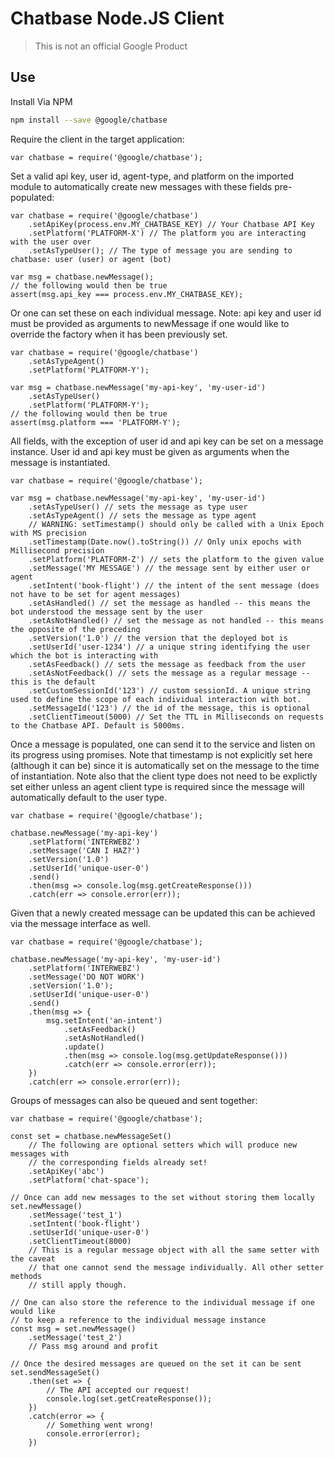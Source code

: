 # Chatbase Node.JS Client
> This is not an official Google Product

## Use

Install Via NPM

```sh
npm install --save @google/chatbase
```

Require the client in the target application:

```JS
var chatbase = require('@google/chatbase');
```

Set a valid api key, user id, agent-type, and platform on the imported module to automatically create new messages with these fields pre-populated:

```JS
var chatbase = require('@google/chatbase')
	.setApiKey(process.env.MY_CHATBASE_KEY) // Your Chatbase API Key
	.setPlatform('PLATFORM-X') // The platform you are interacting with the user over
	.setAsTypeUser(); // The type of message you are sending to chatbase: user (user) or agent (bot)
	
var msg = chatbase.newMessage();
// the following would then be true
assert(msg.api_key === process.env.MY_CHATBASE_KEY);
```

Or one can set these on each individual message. Note: api key and user id must be provided as arguments to newMessage if one would like to override the factory when it has been previously set.

```JS
var chatbase = require('@google/chatbase')
	.setAsTypeAgent()
	.setPlatform('PLATFORM-Y');
	
var msg = chatbase.newMessage('my-api-key', 'my-user-id')
	.setAsTypeUser()
	.setPlatform('PLATFORM-Y');
// the following would then be true
assert(msg.platform === 'PLATFORM-Y');
```

All fields, with the exception of user id and api key can be set on a message instance. User id and api key must be given as arguments when the message is instantiated.

```JS
var chatbase = require('@google/chatbase');
	
var msg = chatbase.newMessage('my-api-key', 'my-user-id')
	.setAsTypeUser() // sets the message as type user
	.setAsTypeAgent() // sets the message as type agent
	// WARNING: setTimestamp() should only be called with a Unix Epoch with MS precision
	.setTimestamp(Date.now().toString()) // Only unix epochs with Millisecond precision
	.setPlatform('PLATFORM-Z') // sets the platform to the given value
	.setMessage('MY MESSAGE') // the message sent by either user or agent
	.setIntent('book-flight') // the intent of the sent message (does not have to be set for agent messages)
	.setAsHandled() // set the message as handled -- this means the bot understood the message sent by the user
	.setAsNotHandled() // set the message as not handled -- this means the opposite of the preceding
	.setVersion('1.0') // the version that the deployed bot is
	.setUserId('user-1234') // a unique string identifying the user which the bot is interacting with
	.setAsFeedback() // sets the message as feedback from the user
	.setAsNotFeedback() // sets the message as a regular message -- this is the default
	.setCustomSessionId('123') // custom sessionId. A unique string used to define the scope of each individual interaction with bot.
	.setMessageId('123') // the id of the message, this is optional
	.setClientTimeout(5000) // Set the TTL in Milliseconds on requests to the Chatbase API. Default is 5000ms.
```

Once a message is populated, one can send it to the service and listen on its progress using promises. Note that timestamp is not explicitly set here (although it can be) since it is automatically set on the message to the time of instantiation. Note also that the client type does not need to be explictly set either unless an agent client type is required since the message will automatically default to the user type.

```JS
var chatbase = require('@google/chatbase');

chatbase.newMessage('my-api-key')
	.setPlatform('INTERWEBZ')
	.setMessage('CAN I HAZ?')
	.setVersion('1.0')
	.setUserId('unique-user-0')
	.send()
	.then(msg => console.log(msg.getCreateResponse()))
	.catch(err => console.error(err));
```

Given that a newly created message can be updated this can be achieved via the message interface as well.

```JS
var chatbase = require('@google/chatbase');

chatbase.newMessage('my-api-key', 'my-user-id')
	.setPlatform('INTERWEBZ')
	.setMessage('DO NOT WORK')
	.setVersion('1.0');
	.setUserId('unique-user-0')
	.send()
	.then(msg => {
		msg.setIntent('an-intent')
			.setAsFeedback()
			.setAsNotHandled()
			.update()
			.then(msg => console.log(msg.getUpdateResponse()))
			.catch(err => console.error(err));
	})
	.catch(err => console.error(err));
```

Groups of messages can also be queued and sent together:

```JS
var chatbase = require('@google/chatbase');

const set = chatbase.newMessageSet()
	// The following are optional setters which will produce new messages with
	// the corresponding fields already set!
	.setApiKey('abc')
	.setPlatform('chat-space');

// Once can add new messages to the set without storing them locally
set.newMessage()
	.setMessage('test_1')
	.setIntent('book-flight')
	.setUserId('unique-user-0')
	.setClientTimeout(8000)
	// This is a regular message object with all the same setter with the caveat
	// that one cannot send the message individually. All other setter methods
	// still apply though.

// One can also store the reference to the individual message if one would like
// to keep a reference to the individual message instance
const msg = set.newMessage()
	.setMessage('test_2')
	// Pass msg around and profit

// Once the desired messages are queued on the set it can be sent
set.sendMessageSet()
	.then(set => {
		// The API accepted our request!
		console.log(set.getCreateResponse());
	})
	.catch(error => {
		// Something went wrong!
		console.error(error);
	})
```
